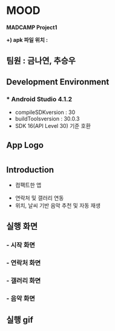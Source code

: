 # MOOD
**MADCAMP Project1**

**+) apk 파일 위치 :**




## 팀원 : 금나연, 추승우




## Development Environment

### * Android Studio 4.1.2

  * compileSDKversion : 30
  * buildToolsversion : 30.0.3
  * SDK 16(API Level 30) 기준 호환






## **App Logo**



# 
## **Introduction**


* 컴팩트한 앱
- 연락처 및 갤러리 연동
- 위치, 날씨 기반 음악 추천 및 자동 재생





## **실행 화면**

### 
### - 시작 화면


### - 연락처 화면


### - 갤러리 화면

### - 음악 화면



## **실행 gif**



  

  

